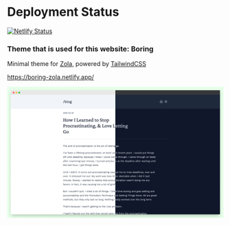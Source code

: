 # Deployment Status
[![Netlify Status](https://api.netlify.com/api/v1/badges/a1954acf-d6b6-438c-bd8a-14170f4449a3/deploy-status)](https://app.netlify.com/sites/pythontorust/deploys)

### Theme that is used for this website: Boring
Minimal theme for [Zola](https://www.getzola.org/), powered by
[TailwindCSS](https://tailwindcss.com/)

https://boring-zola.netlify.app/

![screenshot](./screenshot.png)
